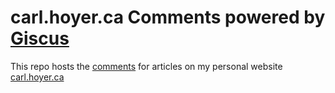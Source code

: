 # carl.hoyer.ca Comments powered by [Giscus](https://giscus.app/)
This repo hosts the [comments](https://github.com/choyer/carl.hoyer.ca-comments/discussions) for articles on my personal website [carl.hoyer.ca](https://carl.hoyer.ca)
